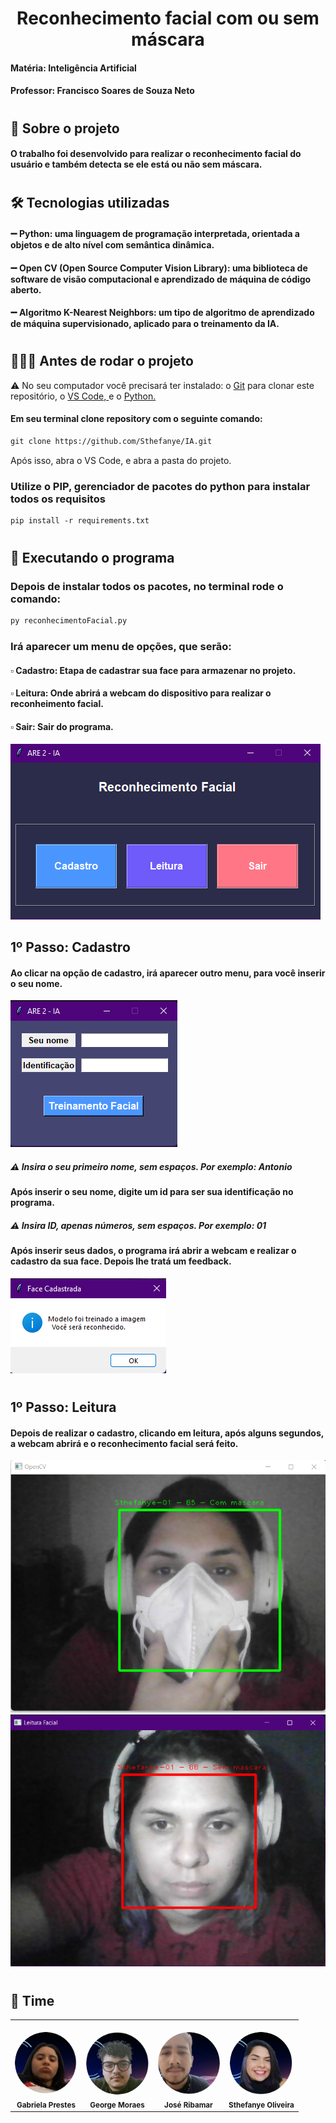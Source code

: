 <h1 align="center" > Reconhecimento facial com ou sem máscara </h1>

<div align = "start">
  <h4>Matéria: Inteligência Artificial </h4> 
  <h4>Professor: Francisco Soares de Souza Neto </h4>
</div>

<h1></h1>

<div>
    <h2> 💬 Sobre o projeto </h2>
    <h4> O trabalho foi desenvolvido para realizar o reconhecimento facial do usuário e também detecta se ele está ou não sem máscara.  </h4>
</div>

<h1></h1>

<div>
    <h2> 🛠 Tecnologias utilizadas </h2>
    <h4>  ➖ Python: uma linguagem de programação interpretada, orientada a objetos e de alto nível com semântica dinâmica. </h4>
    <h4>  ➖ Open CV (Open Source Computer Vision Library): uma biblioteca de software de visão computacional e aprendizado de máquina de código aberto.</h4>
    <h4>  ➖ Algoritmo K-Nearest Neighbors: um tipo de algoritmo de aprendizado de máquina supervisionado, aplicado para o treinamento da IA. </h4>
</div>

<h1></h1>

<div>
    <h2> 👨🏽‍💻 Antes de rodar o projeto</h2>

⚠️ No seu computador você precisará ter instalado: o <a href="https://git-scm.com/downloads">Git</a> para clonar este repositório, o <a href="https://code.visualstudio.com/">VS Code, </a>e o <a href="https://www.python.org/downloads/">Python.</a>

<h4>Em seu terminal clone repository com o seguinte comando: </h4>

```markdown
git clone https://github.com/Sthefanye/IA.git
```

Após isso, abra o VS Code, e abra a pasta do projeto.

<h3>  Utilize o PIP, gerenciador de pacotes do python para instalar todos os requisitos</h3>

```markdown 
pip install -r requirements.txt
```
</div>

<h1></h1>
<h2> 🦿 Executando o programa </h2>
<h3>  Depois de instalar todos os pacotes, no terminal rode o comando: </h3>

```markdown 
py reconhecimentoFacial.py
```
<h3> Irá aparecer um menu de opções, que serão:</h3>
<h4><b>▫️ Cadastro: Etapa de cadastrar sua face para armazenar no projeto.</h4>
<h4><b>▫️ Leitura: Onde abrirá a webcam do dispositivo para realizar o reconheimento facial.</h4>
<h4><b>▫️ Sair: Sair do programa.</h4>
  
 <img src="https://github.com/Sthefanye/IA/blob/main/Docs/Steps/menu.png" alt="Menu de opções">
  
<h2>1º Passo: Cadastro </h2>
  <h4>Ao clicar na opção de cadastro, irá aparecer outro menu, para você inserir o seu nome. </h4>
  <img src="https://github.com/Sthefanye/IA/blob/main/Docs/Steps/register.png" alt="Registrar usuário">
  <h5> ⚠️ Insira o seu primeiro nome, sem espaços. Por exemplo: Antonio</h5>
  <h4>Após inserir o seu nome, digite um id para ser sua identificação no programa.</h5>
  <h5> ⚠️ Insira ID, apenas números, sem espaços. Por exemplo: 01</h3>
  <h4>Após inserir seus dados, o programa irá abrir a webcam e realizar o cadastro da sua face. Depois lhe tratá um feedback.</h5>
   <img src="https://github.com/Sthefanye/IA/blob/main/Docs/Steps/register_successfully.png" alt="Feedback">
<h1></h1>
  
  <h2>1º Passo: Leitura </h2>
  <h4>Depois de realizar o cadastro, clicando em leitura, após alguns segundos, a webcam abrirá e o reconhecimento facial será feito. </h4>
  <img src="https://github.com/Sthefanye/IA/blob/main/Docs/Steps/face_maskon.png" alt="Com máscara">
  <img src="https://github.com/Sthefanye/IA/blob/main/Docs/Steps/face_maskoff.png" alt="Sem máscara">
<h1></h1>

<h2> 🤝 Time </h2>
<table>
<tr>
<td align="center"><br><img style="border-radius: 50%;" src="https://github.com/Sthefanye/IA/blob/main/Docs/Team/Gabriela.png" width="100px;" alt=""/><br /><sub><b>Gabriela Prestes</b></sub></a></td>
<td align="center"><br><img style="border-radius: 50%;" src="https://github.com/Sthefanye/IA/blob/main/Docs/Team/George.png" width="100px;" alt=""/><br /><sub><b>George Moraes</b></sub></a></td>
<td align="center"><br><img style="border-radius: 50%;" src="https://github.com/Sthefanye/IA/blob/main/Docs/Team/Jose.png" width="100px;" alt=""/><br /><sub><b>José Ribamar</b></sub></a></td>
<td align="center"><br><img style="border-radius: 50%;" src="https://github.com/Sthefanye/IA/blob/main/Docs/Team/Sthefanye.png" width="100px;" alt=""/><br /><sub><b>Sthefanye Oliveira</b></sub></a></td>
</tr>
</table>
